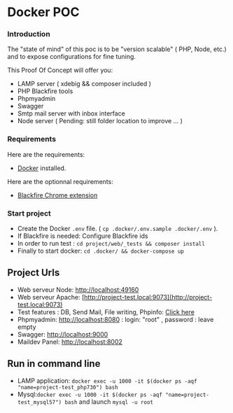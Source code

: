 #  Docker POC

### Introduction
The "state of mind" of this poc is to be "version scalable" ( PHP, Node, etc.) and to expose configurations for fine tuning.

This Proof Of Concept will offer you:
- LAMP server ( xdebig && composer included )
- PHP Blackfire tools
- Phpmyadmin
- Swagger
- Smtp mail server with inbox interface
- Node server ( Pending: still folder location to improve ... )

### Requirements

Here are the requirements:
- [Docker](https://www.docker.com/) installed.

Here are the optionnal requirements:
- [Blackfire Chrome extension](https://chrome.google.com/webstore/detail/blackfire-profiler/miefikpgahefdbcgoiicnmpbeeomffld)

### Start project 
- Create the Docker `.env` file. ( `cp .docker/.env.sample .docker/.env` ).
- If Blackfire is needed: Configure Blackfire ids
- In order to run test : `cd project/web/_tests && composer install` 
- Finally to start docker: `cd .docker/ && docker-compose up`

## Project Urls 
- Web serveur Node: [http://localhost:49160](http://localhost:49160)
- Web serveur Apache: [http://project-test.local:9073](http://project-test.local:9073)
- Test features : DB, Send Mail, File writing, Phpinfo: [Click here](http://project-test.local:9073/_tests/scripts/)
- Phpmyadmin: [http://localhost:8080](http://localhost:8080) : login: "root" , password : leave empty
- Swagger: [http://localhost:9000](http://localhost:9000)
- Maildev Panel: [http://localhost:8002](http://localhost:8002)

## Run in command line
- LAMP application: `docker exec -u 1000 -it $(docker ps -aqf "name=project-test_php730") bash`
- Mysql:`docker exec -u 1000 -it $(docker ps -aqf "name=project-test_mysql57") bash` and launch `mysql -u root`